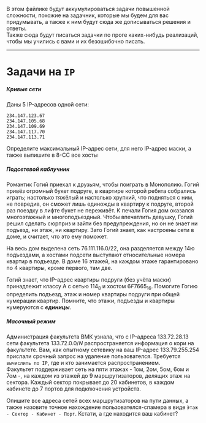 В этом файлике будут аккумулироваться задачи повышенной сложности, похожие на задачник, которые мы будем для вас придумывать, а также к ним будут сюда же дописываться решения и ответы. \
Также сюда будут писаться задачки по проге каких-нибудь реализаций, чтобы мы учились с вами и их безошибочно писать.

---

# Задачи на `IP`

##### Кривые сети

Даны 5 IP-адресов одной сети:
```
234.147.123.67
234.147.105.68
234.147.109.69
234.147.117.70
234.147.113.71
```

Определите максимальный IP-адрес сети, для него IP-адрес маски, а также выпишите в 8-СС все хосты


##### Подсетевой каблучник

Романтик Гогий приехал к друзьям, чтобы поиграть в Монополию. Гогий привёз огромный букет подруге, в квартире которой ребята собрались играть; настолько тяжёлый и настолько хрупкий, что подняться с ним, не повредив, он сможет лишь единожды в квартиру к подруге, второй раз поездку в лифте букет не переживёт. К печали Гогия дом оказался многоэтажный и многоподъездный. Чтобы впечатлить девушку, Гогий решил сделать сюрприз и зайти без предупреждения, но он не знает ни подъезд, ни этаж, ни квартиру. Зато Гогий знает, как настроены сети в доме, и считает, что это ему поможет.

На весь дом выделена сеть $76.111.116.0/22$, она разделяется между 14ю подъездами, а хостами подсети выступают относительные номера квартир в подъезде.
В доме 16 этажей, на каждом этаже гарантировано по 4 квартиры, кроме первого, там две.

Гогий знает, что IP-адрес квартиры подруги (без учёта маски) принадлежит классу А с сетью $114_8$ и хостом $6F7665_{16}$. Помогите Гогию определить подъезд, этаж и номер квартиры подруги при общей нумерации квартир. Помните, что этажи, подъезды и квартиры нумеруются с ***единицы***. 


##### Масочный режим

Администрация факультета ВМК узнала, что с IP-адреса $133.72.28.13$ сети факультета $133.72.0.0/N$ распространяется информация о кори на факультете. Вам, как опытному сетевику на ваш IP-адрес $133.79.255.254$ прислали срочный запрос на удаление пользователся. Требуется `вычислить по IP`, где и кто занимается распространением. \
Факультет поддерживает сеть на пяти этажах - 1ом, 2ом, 5ом, 6ом и 7ом -, на каждом из этажей до 9 маршрутизаторов, делящих этаж на сектора. Каждый сектор покрывает до 20 кабинетов,  в каждом кабинете до 7 портов для подключения устройств.

Опишите все адреса сетей всех маршрутизаторов на пути данных, а также назовите точное нахождение пользователся-спамера в виде `Этаж - Сектор - Кабинет - Порт`. Кстати, а где находится ваш кабинет?